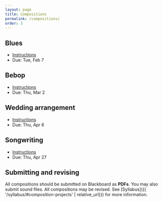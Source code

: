 ```yaml
---
layout: page
title: Compositions
permalink: /compositions/
order: 3
---
```


## Blues

* [Instructions](https://viva.pressbooks.pub/openmusictheory/chapter/blues-melodies-and-the-blues-scale/#assignments)
* Due: Tue, Feb 7

## Bebop

* [Instructions](https://viva.pressbooks.pub/openmusictheory/chapter/jazz-embellishing-chords/#assignments)
* Due: Thu, Mar 2

## Wedding arrangement

* [Instructions](https://gmuedu-my.sharepoint.com/:b:/g/personal/mlavengo_gmu_edu/ESezbpGaM1dKtrGedA-YX3cB0ebfepNG3qbbaLr_1sQhuA?e=ODFk9u)
* Due: Thu, Apr 6

## Songwriting

* [Instructions](https://gmuedu-my.sharepoint.com/:b:/g/personal/mlavengo_gmu_edu/EQXt8bU-pYpMvEC77ZwlMkEBamETDLnvOG28Pq7VYXH_iA?e=eTgPC7)
* Due: Thu, Apr 27

## Submitting and revising

All compositions should be submitted on Blackboard as **PDFs**. You may also submit sound files.
All compositions may be revised. See [Syllabus]({{ '/syllabus/#composition-projects' | relative_url}}) for more information.